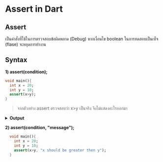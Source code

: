 # Assert in Dart
## Assert
เป็นคำสั่งที่ใช้ในการตรวจสอบข้อผิดพลาด (Debug) หากเงื่อนไข boolean ในการทดสอบเป็นเท็จ (flase) จะหยุดการทำงาน
## Syntax
  **1) assert(condition);**
  
  ```dart
  void main(){
    int x = 20;
    int y = 10;
    assert(x>y);
  }
```

>จากตัวอย่าง assert ตรวจสอบว่า x>y เป็นจริง จึงไม่แสดงอะไรออกมา

<details>
  <summary><strong>Output</strong></summary>
  <pre><code>Uncaught Error: Assertion failed</code></pre>
</details>

**2) assert(condition, "message");**

```dart
  void main(){
    int x = 20;
    int y = 10;
    assert(x>y, "x should be greater then y");
  }
```




